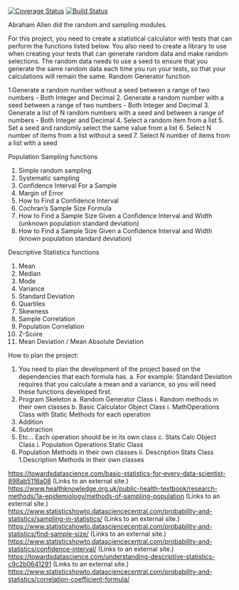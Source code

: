 [![Coverage Status](https://coveralls.io/repos/github/ae324/stats_calc_project/badge.svg?branch=master)](https://coveralls.io/github/ae324/stats_calc_project?branch=master)
[![Build Status](https://travis-ci.org/ae324/stats_calc_project.svg?branch=master)](https://travis-ci.org/ae324/stats_calc_project)


Abraham Allen did the random and sampling modules.







For this project, you need to create a statistical calculator with tests that can perform the functions listed below. You also need to create a library to use when creating your tests that can generate random data and make random selections. The random data needs to use a seed to ensure that you generate the same random data each time you run your tests, so that your calculations will remain the same. 
Random Generator function

1.Generate a random number without a seed between a range of two numbers - Both Integer and Decimal
2. Generate a random number with a seed between a range of two numbers - Both Integer and Decimal
3. Generate a list of N random numbers with a seed and between a range of numbers - Both Integer and Decimal
4. Select a random item from a list
5. Set a seed and randomly.select the same value from a list
6. Select N number of items from a list without a seed
7. Select N number of items from a list with a seed

Population Sampling functions
1. Simple random sampling 
2. Systematic sampling
3. Confidence Interval For a Sample
4. Margin of Error
5. How to Find a Confidence Interval
6. Cochran’s Sample Size Formula
7. How to Find a Sample Size Given a Confidence Interval and Width (unknown population standard deviation)
8. How to Find a Sample Size Given a Confidence Interval and Width (known population standard deviation)



Descriptive Statistics functions
1. Mean
2. Median
3. Mode
4. Variance
5. Standard Deviation
6. Quartiles
7. Skewness
8. Sample Correlation
9. Population Correlation
10. Z-Score
11. Mean Deviation / Mean Absolute Deviation

How to plan the project:
1. You need to plan the development of the project based on the dependencies that each formula has.
a. For example: Standard Deviation requires that you calculate a mean and a variance, so you will need these functions developed first.
2. Program Skeleton 
a.  Random Generator Class
i. Random methods in their own classes
b.  Basic Calculator Object Class
i.  MathOperations Class with Static Methods for each operation
1.  Addition
2.  Subtraction
3.  Etc… Each operation should be in its own class
c.  Stats Calc Object Class
i. Population Operations Static Class
1.  Population Methods in their own classes
ii.  Description Stats Class
1.Description Methods in their own classes



https://towardsdatascience.com/basic-statistics-for-every-data-scientist-898ab5116a08 (Links to an external site.) 
https://www.healthknowledge.org.uk/public-health-textbook/research-methods/1a-epidemiology/methods-of-sampling-population (Links to an external site.) 
https://www.statisticshowto.datasciencecentral.com/probability-and-statistics/sampling-in-statistics/ (Links to an external site.) 
https://www.statisticshowto.datasciencecentral.com/probability-and-statistics/find-sample-size/ (Links to an external site.) 
https://www.statisticshowto.datasciencecentral.com/probability-and-statistics/confidence-interval/ (Links to an external site.) 
https://towardsdatascience.com/understanding-descriptive-statistics-c9c2b0641291 (Links to an external site.) 
https://www.statisticshowto.datasciencecentral.com/probability-and-statistics/correlation-coefficient-formula/
